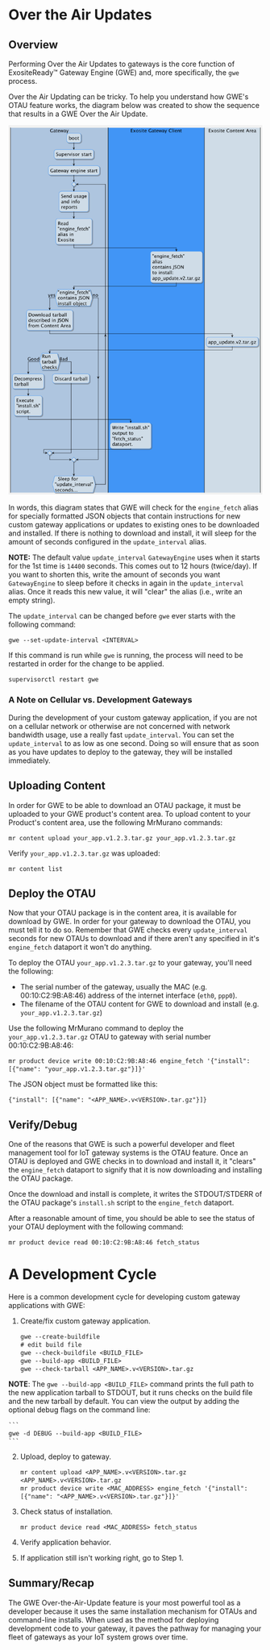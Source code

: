 # Over the Air Updates

## Overview

Performing Over the Air Updates to gateways is the core function of
ExositeReady™ Gateway Engine (GWE) and, more specifically, the `gwe` process.

Over the Air Updating can be tricky. To help you understand how GWE's OTAU feature works, the diagram below was created to show
the sequence that results in a GWE Over the Air Update.

![otau](/exositeready/gwe/otau_image.png)

In words, this diagram states that GWE will check for the
`engine_fetch` alias for specially formatted JSON objects that contain
instructions for new custom gateway applications or updates to existing
ones to be downloaded and installed. If there is nothing to download and
install, it will sleep for the amount of seconds configured in the
`update_interval` alias.

**NOTE:** The default value `update_interval` `GatewayEngine` uses when it
starts for the 1st time is `14400` seconds. This comes out to 12 hours
(twice/day). If you want to shorten this, write the amount of seconds
you want `GatewayEngine` to sleep before it checks in again in the
`update_interval` alias. Once it reads this new value, it will "clear"
the alias (i.e., write an empty string).

The `update_interval` can be changed before `gwe` ever starts with the
following command:

```
gwe --set-update-interval <INTERVAL>
```

If this command is run while `gwe` is running, the process will
need to be restarted in order for the change to be applied.

```
supervisorctl restart gwe
```

### A Note on Cellular vs. Development Gateways

During the development of your custom gateway application, if you are
not on a cellular network or otherwise are not concerned with network
bandwidth usage, use a really fast `update_interval`. You can set the
`update_interval` to as low as one second. Doing so will ensure that
as soon as you have updates to deploy to the gateway, they will be
installed immediately.

## Uploading Content

In order for GWE to be able to download an OTAU package, it 
must be uploaded to your GWE product's content area. To upload
content to your Product's content area, use the following MrMurano commands:

```
mr content upload your_app.v1.2.3.tar.gz your_app.v1.2.3.tar.gz
```

Verify `your_app.v1.2.3.tar.gz` was uploaded:

```
mr content list
```

## Deploy the OTAU

Now that your OTAU package is in the content area, it is available for 
download by GWE. In order for your gateway to download the 
OTAU, you must tell it to do so. Remember that GWE checks 
every `update_interval` seconds for new OTAUs to download and if there
aren't any specified in it's `engine_fetch` dataport it won't do anything.

To deploy the OTAU `your_app.v1.2.3.tar.gz` to your gateway, you'll need
the following:

*  The serial number of the gateway, usually the MAC (e.g. 00:10:C2:9B:A8:46)
   address of the internet interface (`eth0`, `ppp0`).
*  The filename of the OTAU content for GWE to download and install
   (e.g. `your_app.v1.2.3.tar.gz`)

Use the following MrMurano command to deploy the `your_app.v1.2.3.tar.gz` OTAU
to gateway with serial number 00:10:C2:9B:A8:46:

```
mr product device write 00:10:C2:9B:A8:46 engine_fetch '{"install": [{"name": "your_app.v1.2.3.tar.gz"}]}'
```

The JSON object must be formatted like this:

```
{"install": [{"name": "<APP_NAME>.v<VERSION>.tar.gz"}]}
```

## Verify/Debug

One of the reasons that GWE is such a powerful developer and 
fleet management tool for IoT gateway systems is the OTAU feature. Once
an OTAU is deployed and GWE checks in to download and install
it, it "clears" the `engine_fetch` dataport to signify that it is now
downloading and installing the OTAU package.

Once the download and install is complete, it writes the STDOUT/STDERR
of the OTAU package's `install.sh` script to the `engine_fetch` dataport.

After a reasonable amount of time, you should be able to see the status
of your OTAU deployment with the following command:

```
mr product device read 00:10:C2:9B:A8:46 fetch_status
```

# A Development Cycle

Here is a common development cycle for developing custom gateway applications
with GWE:

1. Create/fix custom gateway application.

    ```
    gwe --create-buildfile
    # edit build file
    gwe --check-buildfile <BUILD_FILE>
    gwe --build-app <BUILD_FILE>
    gwe --check-tarball <APP_NAME>.v<VERSION>.tar.gz
    ```

**NOTE**: The `gwe --build-app <BUILD_FILE>` command prints the full path to 
the new application tarball to STDOUT, but it runs checks on the build file
and the new tarball by default. You can view the output by adding the optional
debug flags on the command line:

    ```
    gwe -d DEBUG --build-app <BUILD_FILE> 
    ```

2. Upload, deploy to gateway.

    ```
    mr content upload <APP_NAME>.v<VERSION>.tar.gz <APP_NAME>.v<VERSION>.tar.gz
    mr product device write <MAC_ADDRESS> engine_fetch '{"install": [{"name": "<APP_NAME>.v<VERSION>.tar.gz"}]}'
    ```

3. Check status of installation.

    ```
    mr product device read <MAC_ADDRESS> fetch_status
    ```

4. Verify application behavior.
5. If application still isn't working right, go to Step 1.

## Summary/Recap

The GWE Over-the-Air-Update feature is your most powerful tool
as a developer because it uses the same installation mechanism for OTAUs
and command-line installs. When used as the method for deploying 
development code to your gateway, it paves the pathway for managing your
fleet of gateways as your IoT system grows over time.


